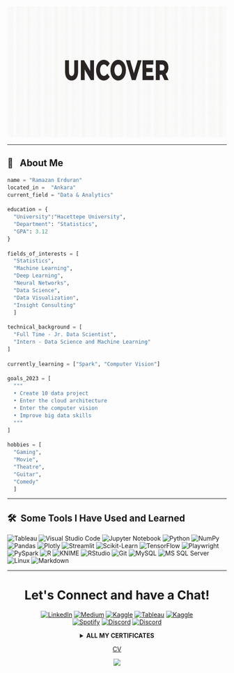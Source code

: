 <p align="center">
  <a href="https://github.com/AshNumpy/ashnumpy/blob/main/ramazan_erduran_cv.pdf" target="_blank">
  <img src= "https://raw.githubusercontent.com/AshNumpy/ashnumpy/main/Typo%20Opener.gif" height=300>
  </a>
</p>

---

<h2> 👻 &nbsp; About Me</h2>

```python
name = "Ramazan Erduran"
located_in =  "Ankara"
current_field = "Data & Analytics"

education = {
  "University":"Hacettepe University",
  "Department": "Statistics",
  "GPA": 3.12
}

fields_of_interests = [
  "Statistics",
  "Machine Learning",
  "Deep Learning",
  "Neural Networks",
  "Data Science",
  "Data Visualization",
  "Insight Consulting"
  ]

technical_background = [
  "Full Time - Jr. Data Scientist",
  "Intern - Data Science and Machine Learning"
]
  
currently_learning = ["Spark", "Computer Vision"]

goals_2023 = [
  """
  • Create 10 data project
  • Enter the cloud architecture
  • Enter the computer vision
  • Improve big data skills
  """
]

hobbies = [
  "Gaming",
  "Movie",
  "Theatre",
  "Guitar",
  "Comedy"
  ]
```
  
---  
  
<h2> 🛠️ &nbsp;Some Tools I Have Used and Learned</h2>

![Tableau](https://img.shields.io/badge/Tableau-Purple?style=for-the-badge&logo=tableau&logoColor=white)
![Visual Studio Code](https://img.shields.io/badge/Visual%20Studio%20Code-0078D4?style=for-the-badge&logo=Visual%20Studio&logoColor=white&height=50)
![Jupyter Notebook](https://img.shields.io/badge/Jupyter%20Notebook-F37626?style=for-the-badge&logo=Jupyter&logoColor=white&height=50)
![Python](https://img.shields.io/badge/Python-3776AB?style=for-the-badge&logo=python&logoColor=white&height=50)
![NumPy](https://img.shields.io/badge/NumPy-013243?style=for-the-badge&logo=NumPy&logoColor=white&height=50)
![Pandas](https://img.shields.io/badge/Pandas-150458?style=for-the-badge&logo=pandas&logoColor=white&height=50)
![Plotly](https://img.shields.io/badge/Plotly-3D4D71?style=for-the-badge&logo=Plotly&logoColor=white&height=50)
![Streamlit](https://img.shields.io/badge/Streamlit-FF4B4B?style=for-the-badge&logo=streamlit&logoColor=white)
![Scikit-Learn](https://img.shields.io/badge/Scikit--Learn-F7931E?style=for-the-badge&logo=scikit-learn&logoColor=white&height=50)
![TensorFlow](https://img.shields.io/badge/TensorFlow-FF6F00?style=for-the-badge&logo=TensorFlow&logoColor=white&height=50)
![Playwright](https://img.shields.io/badge/Playwright-2EAD33?style=for-the-badge&logo=Playwright&logoColor=white&height=50)
![PySpark](https://img.shields.io/badge/PySpark-E25A1C?style=for-the-badge&logo=Apache%20Spark&logoColor=white&height=50)
![R](https://img.shields.io/badge/R-276DC3?style=for-the-badge&logo=R&logoColor=white&height=50)
![KNIME](https://img.shields.io/badge/KNIME-FDDA28?style=for-the-badge&logo=KNIME&logoColor=white&height=50)
![RStudio](https://img.shields.io/badge/RStudio-75AADB?style=for-the-badge&logo=R&logoColor=white&height=50)
![Git](https://img.shields.io/badge/Git-F05032?style=for-the-badge&logo=Git&logoColor=white&height=50)
![MySQL](https://img.shields.io/badge/MySQL-4479A1?style=for-the-badge&logo=MySQL&logoColor=white&height=50)
![MS SQL Server](https://img.shields.io/badge/MSSQL-CC2927?style=for-the-badge&logo=Microsoft%20SQL%20Server&logoColor=white&height=50)
![Linux](https://img.shields.io/badge/Linux-FCC624?style=for-the-badge&logo=Linux&logoColor=white&height=50)
![Markdown](https://img.shields.io/badge/Markdown-%23000000.svg?style=for-the-badge&logo=markdown&logoColor=white&height=50)

---

<h1 align="center">
  Let's Connect and have a Chat!
</h1>

<p align="center">
    <a href="https://www.linkedin.com/in/ramazan-erduran/" target="_blank"><img src="https://img.shields.io/badge/LinkedIn-0077B5?style=for-the-badge&logo=linkedin&logoColor=white" alt="LinkedIn"></a>
    <a href="https://medium.com/@ashnumpy/" target="_blank"><img src="https://img.shields.io/badge/Medium-%2312100E.svg?style=for-the-badge&logo=medium&logoColor=white" alt="Medium"></a>
      <a href="https://www.kaggle.com/ramazanerduran/" target="_blank"><img src="https://img.shields.io/badge/Kaggle-20BEFF?style=for-the-badge&logo=kaggle&logoColor=white" alt="Kaggle"></a>
    <a href="https://public.tableau.com/profile/ramazan.erduran1816" target="_blank"><img src="https://img.shields.io/badge/Tableau-Purple?style=for-the-badge&logo=tableau&logoColor=white" alt="Tableau"></a>
      <a href="https://stackoverflow.com/users/19245941/ramazan-e" target="_blank"><img src="https://img.shields.io/badge/Stack_Overflow-FE7A16?style=for-the-badge&logo=stack-overflow&logoColor=white" alt="Kaggle"></a>
  <br>
    <a href="https://open.spotify.com/user/r_erduran42?si=1569da0b5f304493" target="_blank"><img src="https://img.shields.io/badge/Spotify-1ED760?style=for-the-badge&logo=spotify&logoColor=white" alt="Spotify"></a>
    <a href="mailto:ramazan.erduran@outlook.com.tr" target="_blank"><img src="https://img.shields.io/badge/Outlook-0078D4?style=for-the-badge&logo=microsoft-outlook&logoColor=white" alt="Discord"></a>
  <a href="https://discord.gg/KODUNUZ/" target="_blank"><img src="https://img.shields.io/badge/Discord-7289DA?style=for-the-badge&logo=discord&logoColor=white" alt="Discord"></a>
</p>

<details align="center">
  <summary><b>ALL MY CERTIFICATES</b></summary>

  <h3>Great Learning</h3>
    - <a href="https://olympus1.mygreatlearning.com/course_certificate/WZPLAJVM">
      Data Analysis using PySpark
    </a>
    <br>
   - <a href="https://olympus1.mygreatlearning.com/course_certificate/YWYPPOGM">
      Spark: PySpark
    </a>
  
  <h3>DataCamp</h3>
   - <a href="https://www.datacamp.com/statement-of-accomplishment/track/eb7026e17d8e342625b5c4d58013614d16dbf231">
      Data Scientist with Python
    </a>
    <br>
    - <a href="https://raw.githubusercontent.com/AshNumpy/ashnumpy/main/Certs/R/intermediate%20r.png">
      Intermediate R
    </a>
    <br>
    - <a href="https://raw.githubusercontent.com/AshNumpy/ashnumpy/main/Certs/R/intro%20to%20r.png">
      Introduction to R
    </a>
    <br>
    - <a href="https://raw.githubusercontent.com/AshNumpy/ashnumpy/main/Certs/R/intro%20tidyverse.png">
      Introduction to Tidyverse
    </a>
    <br>
    - <a href="https://raw.githubusercontent.com/AshNumpy/ashnumpy/main/Certs/R/manipulation%20dplyr.png">
      Data Manipulation with Dplyr
    </a>
    <br>
    - <a href="https://raw.githubusercontent.com/AshNumpy/ashnumpy/main/Certs/R/joining%20dplyr.png">
      Joinin Data with Dplyr
    </a>
    <br>
    - <a href="https://raw.githubusercontent.com/AshNumpy/ashnumpy/main/Certs/R/intermediate%20ggplot2.png">
      Intermediate Data Visualization with ggplot2
    </a>
    <br>
    - <a href="https://raw.githubusercontent.com/AshNumpy/ashnumpy/main/Certs/R/intro%20ggplot1.png">
      Introduction to Data Visualization with ggplot2
    </a>

  <h3>Global AI Hub</h3>
  - <a href="https://globalaihub.com/verify/?certificate=eyJ1c2VyLWlkIjoxNTUzODksImNvdXJzZS1pZCI6NTkyMDUsImNlcnQtaWQiOiI3MzA2NSJ9">
      Yapay Zekaya İlk Adım
    </a>
    <br>  
  - <a href="https://raw.githubusercontent.com/AshNumpy/ashnumpy/main/Certs/digital_talent.jpeg">
      Digital Talent Summit
    </a>
    <br>
    - <a href="https://globalaihub.com/verify/?certificate=eyJ1c2VyLWlkIjoxNTUzODksImNvdXJzZS1pZCI6MTE4MjQ0LCJjZXJ0LWlkIjoiMTE4MjQ4In0=">
      AKBANK Data Analysis Bootcamp
    </a>
    <br>
    - <a href="https://globalaihub.com/verify/?certificate=eyJ1c2VyLWlkIjoxNTUzODksImNvdXJzZS1pZCI6MTE4MTA4LCJjZXJ0LWlkIjoiMTE4MTE2In0=">
      AYGAZ Python Bootcamp
    </a>  
    <br>
    - <a href="https://globalaihub.com/verify/?certificate=eyJ1c2VyLWlkIjoxNTUzODksImNvdXJzZS1pZCI6MTEyODY0LCJjZXJ0LWlkIjoiMTEzMjYzIn0=">
      Python for Machine Learning
    </a>
    <br>
    - <a href="https://globalaihub.com/verify/?certificate=eyJ1c2VyLWlkIjoxNTUzODksImNvdXJzZS1pZCI6MTEwNTQ4LCJjZXJ0LWlkIjoiMTEwODkxIn0=">
      Introduction to Python
    </a>

  <h3>BTK Akademi</h3>
   - <a href="https://www.btkakademi.gov.tr/portal/certificate/validate?certificateId=GoDfnGKyNB">
      Python & Tensorflow for Data Science
    </a>
    <br>
    - <a href="https://www.btkakademi.gov.tr/portal/certificate/validate?certificateId=L8dcnWaqYO">
      Machine Learning with Python
    </a>
 
  <h3>Coderspace</h3>
     - <a href="https://coderspace.io/sertifikalar/93b6d9b5-9e16-425f-a344-70326dc38077">
      AGILE Development Day
    </a>
    <br>

  <h3>KAGGLE</h3>
   - <a href="https://raw.githubusercontent.com/AshNumpy/ashnumpy/main/Certs/Py/Intermediate%20Machine%20Learning.png">
      Intermediate Machine Learning
    </a>
    <br>
    - <a href="https://raw.githubusercontent.com/AshNumpy/ashnumpy/main/Certs/Py/Introduction%20to%20Machine%20Learning.png">
      Introduction to Machine Learning
    </a>
    <br>
    - <a href="https://raw.githubusercontent.com/AshNumpy/ashnumpy/main/Certs/Py/Data%20Visualization.png">
      Data Visualization with Python
    </a>
  
</details>

<p align="center">
<a href="https://github.com/AshNumpy/ashnumpy/blob/main/ramazan_erduran_cv.pdf"> CV </a>
</p>

<p align="center">
  <img src="https://capsule-render.vercel.app/api?type=waving&color=gradient&height=100&section=footer"/>
</p>
